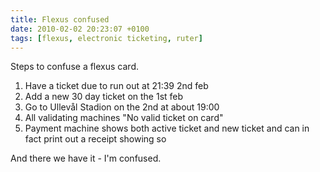 ```yaml
---
title: Flexus confused
date: 2010-02-02 20:23:07 +0100
tags: [flexus, electronic ticketing, ruter]
---
```


Steps to confuse a flexus card.

1. Have a ticket due to run out at 21:39 2nd feb
2. Add a new 30 day ticket on the 1st feb
3. Go to Ullevål Stadion on the 2nd at about 19:00
4. All validating machines "No valid ticket on card"
5. Payment machine shows both active ticket and new ticket and can in fact print out a receipt showing so

And there we have it - I'm confused.
